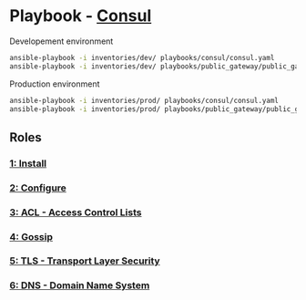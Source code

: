 # Playbook - [Consul](.)

Developement environment

```sh
ansible-playbook -i inventories/dev/ playbooks/consul/consul.yaml
ansible-playbook -i inventories/dev/ playbooks/public_gateway/public_gateway.yaml --tags configure
```

Production environment

```sh
ansible-playbook -i inventories/prod/ playbooks/consul/consul.yaml
ansible-playbook -i inventories/prod/ playbooks/public_gateway/public_gateway.yaml --tags configure
```

## Roles

### [1: Install](./install/)

### [2: Configure](./configure/)

### [3: ACL - Access Control Lists](./acl/)

### [4: Gossip](./gossip/)

### [5: TLS - Transport Layer Security](./tls/)

### [6: DNS - Domain Name System](./dns/)
